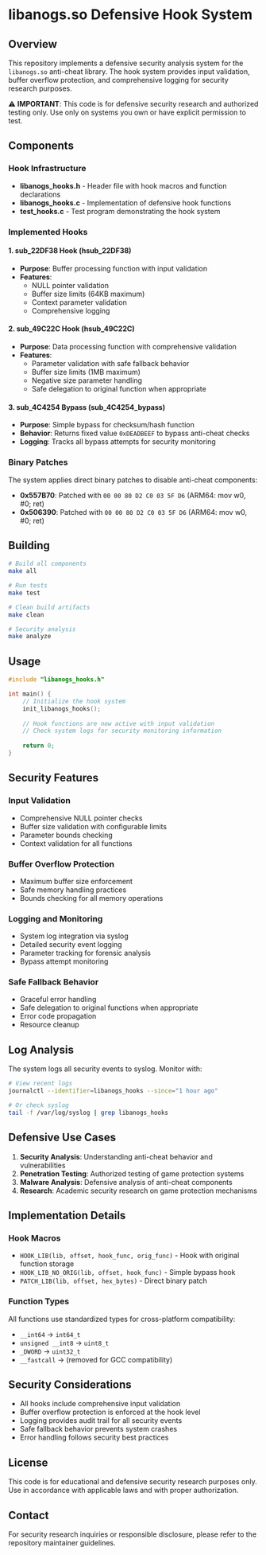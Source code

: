 # libanogs.so Defensive Hook System

## Overview

This repository implements a defensive security analysis system for the `libanogs.so` anti-cheat library. The hook system provides input validation, buffer overflow protection, and comprehensive logging for security research purposes.

⚠️ **IMPORTANT**: This code is for defensive security research and authorized testing only. Use only on systems you own or have explicit permission to test.

## Components

### Hook Infrastructure

- **libanogs_hooks.h** - Header file with hook macros and function declarations
- **libanogs_hooks.c** - Implementation of defensive hook functions
- **test_hooks.c** - Test program demonstrating the hook system

### Implemented Hooks

#### 1. sub_22DF38 Hook (hsub_22DF38)
- **Purpose**: Buffer processing function with input validation
- **Features**:
  - NULL pointer validation
  - Buffer size limits (64KB maximum)
  - Context parameter validation
  - Comprehensive logging

#### 2. sub_49C22C Hook (hsub_49C22C)  
- **Purpose**: Data processing function with comprehensive validation
- **Features**:
  - Parameter validation with safe fallback behavior
  - Buffer size limits (1MB maximum)
  - Negative size parameter handling
  - Safe delegation to original function when appropriate

#### 3. sub_4C4254 Bypass (sub_4C4254_bypass)
- **Purpose**: Simple bypass for checksum/hash function
- **Behavior**: Returns fixed value `0xDEADBEEF` to bypass anti-cheat checks
- **Logging**: Tracks all bypass attempts for security monitoring

### Binary Patches

The system applies direct binary patches to disable anti-cheat components:

- **0x557B70**: Patched with `00 00 80 D2 C0 03 5F D6` (ARM64: mov w0, #0; ret)
- **0x506390**: Patched with `00 00 80 D2 C0 03 5F D6` (ARM64: mov w0, #0; ret)

## Building

```bash
# Build all components
make all

# Run tests
make test

# Clean build artifacts
make clean

# Security analysis
make analyze
```

## Usage

```c
#include "libanogs_hooks.h"

int main() {
    // Initialize the hook system
    init_libanogs_hooks();
    
    // Hook functions are now active with input validation
    // Check system logs for security monitoring information
    
    return 0;
}
```

## Security Features

### Input Validation
- Comprehensive NULL pointer checks
- Buffer size validation with configurable limits
- Parameter bounds checking
- Context validation for all functions

### Buffer Overflow Protection
- Maximum buffer size enforcement
- Safe memory handling practices
- Bounds checking for all memory operations

### Logging and Monitoring
- System log integration via syslog
- Detailed security event logging
- Parameter tracking for forensic analysis
- Bypass attempt monitoring

### Safe Fallback Behavior
- Graceful error handling
- Safe delegation to original functions when appropriate
- Error code propagation
- Resource cleanup

## Log Analysis

The system logs all security events to syslog. Monitor with:

```bash
# View recent logs
journalctl --identifier=libanogs_hooks --since="1 hour ago"

# Or check syslog
tail -f /var/log/syslog | grep libanogs_hooks
```

## Defensive Use Cases

1. **Security Analysis**: Understanding anti-cheat behavior and vulnerabilities
2. **Penetration Testing**: Authorized testing of game protection systems
3. **Malware Analysis**: Defensive analysis of anti-cheat components
4. **Research**: Academic security research on game protection mechanisms

## Implementation Details

### Hook Macros

- `HOOK_LIB(lib, offset, hook_func, orig_func)` - Hook with original function storage
- `HOOK_LIB_NO_ORIG(lib, offset, hook_func)` - Simple bypass hook
- `PATCH_LIB(lib, offset, hex_bytes)` - Direct binary patch

### Function Types

All functions use standardized types for cross-platform compatibility:
- `__int64` → `int64_t`
- `unsigned __int8` → `uint8_t`  
- `_DWORD` → `uint32_t`
- `__fastcall` → (removed for GCC compatibility)

## Security Considerations

- All hooks include comprehensive input validation
- Buffer overflow protection is enforced at the hook level
- Logging provides audit trail for all security events
- Safe fallback behavior prevents system crashes
- Error handling follows security best practices

## License

This code is for educational and defensive security research purposes only. Use in accordance with applicable laws and with proper authorization.

## Contact

For security research inquiries or responsible disclosure, please refer to the repository maintainer guidelines.